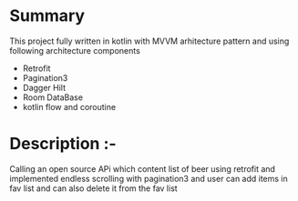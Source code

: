 # Summary
This project fully written in kotlin with MVVM arhitecture pattern and using following architecture components 

- Retrofit 
- Pagination3 
- Dagger Hilt
- Room DataBase
- kotlin flow and coroutine

# Description :-
Calling an open source APi which content list of beer using retrofit and implemented endless scrolling with pagination3 
and user can add items in fav list and can also delete it from the fav list 

